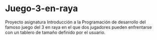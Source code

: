 # Juego-3-en-raya
Proyecto asignatura Introducción a la Programación de desarrollo del famoso juego del 3 en raya en el que dos jugadores pueden enfrentarse con un tablero de tamaño definido por el usuario.
